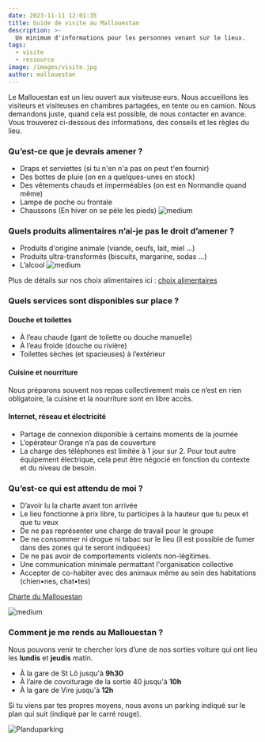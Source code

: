 ```yaml
---
date: 2023-11-11 12:01:35
title: Guide de visite au Mallouestan
description: >-
  Un minimum d'informations pour les personnes venant sur le lieux. 
tags:
  - visite
  - ressource
image: /images/visite.jpg
author: mallouestan
---
```


Le Mallouestan est un lieu ouvert aux visiteuse·eurs. 
Nous accueillons les visiteurs et visiteuses en chambres partagées, en tente ou en camion. Nous demandons juste, quand cela est possible, de nous contacter en avance. Vous trouverez ci-dessous des informations, des conseils et les règles du lieu.


### Qu’est-ce que je devrais amener ?

- Draps et serviettes (si tu n'en n'a pas on peut t'en fournir) 
- Des bottes de pluie (on en a quelques-unes en stock)
- Des vêtements chauds et imperméables (on est en Normandie quand même)
- Lampe de poche ou frontale
- Chaussons (En hiver on se pèle les pieds)
![medium](../images/NEIGE.jpg)  


### Quels produits alimentaires n’ai-je pas le droit d’amener ?

- Produits d'origine animale (viande, oeufs, lait, miel …)
- Produits ultra-transformés (biscuits, margarine, sodas …) 
- L’alcool
![medium](../images/cuisine.jpg) 

Plus de détails sur nos choix alimentaires ici : [choix alimentaires](./choix-alimentaires)  


### Quels services sont disponibles sur place ?

#### Douche et toilettes
- À l’eau chaude (gant de toilette ou douche manuelle)
- À l’eau froide (douche ou rivière)
- Toilettes sèches (et spacieuses) à l’extérieur

#### Cuisine et nourriture 
Nous préparons souvent nos repas collectivement mais ce n’est en rien obligatoire, la cuisine et la nourriture sont en libre accès.

#### Internet, réseau et électricité
- Partage de connexion disponible à certains moments de la journée
- L’opérateur Orange n’a pas de couverture 
- La charge des téléphones est limitée à 1 jour sur 2. Pour tout autre équipement électrique, cela peut être négocié en fonction du contexte et du niveau de besoin.


### Qu’est-ce qui est attendu de moi ?

- D’avoir lu la charte avant ton arrivée
- Le lieu fonctionne à prix libre, tu participes à la hauteur que tu peux et que tu veux
- De ne pas représenter une charge de travail pour le groupe
- De ne consommer ni drogue ni tabac sur le lieu (il est possible de fumer dans des zones qui te seront indiquées)
- De ne pas avoir de comportements violents non-légitimes.
- Une communication minimale permattant l'organisation collective
- Accepter de co-habiter avec des animaux même au sein des habitations (chien•nes, chat•tes)

[Charte du Mallouestan](http://docs.mallouestan.org/Charte%20et%20annexes/Manuel%20des%20visiteur-euse%20Mallouestanais-es)

![medium](../images/VISITE.jpg)

### Comment je me rends au Mallouestan ?
 
Nous pouvons venir te chercher lors d’une de nos sorties voiture qui ont lieu les **lundis** et **jeudis** matin.
- À la gare de St Lô jusqu'à **9h30**
- À l’aire de covoiturage de la sortie 40 jusqu'à **10h**
- À la gare de Vire jusqu'à **12h**

Si tu viens par tes propres moyens, nous avons un parking indiqué sur le plan qui suit (indiqué par le carré rouge).

![Planduparking](../images/Planparking.png)

